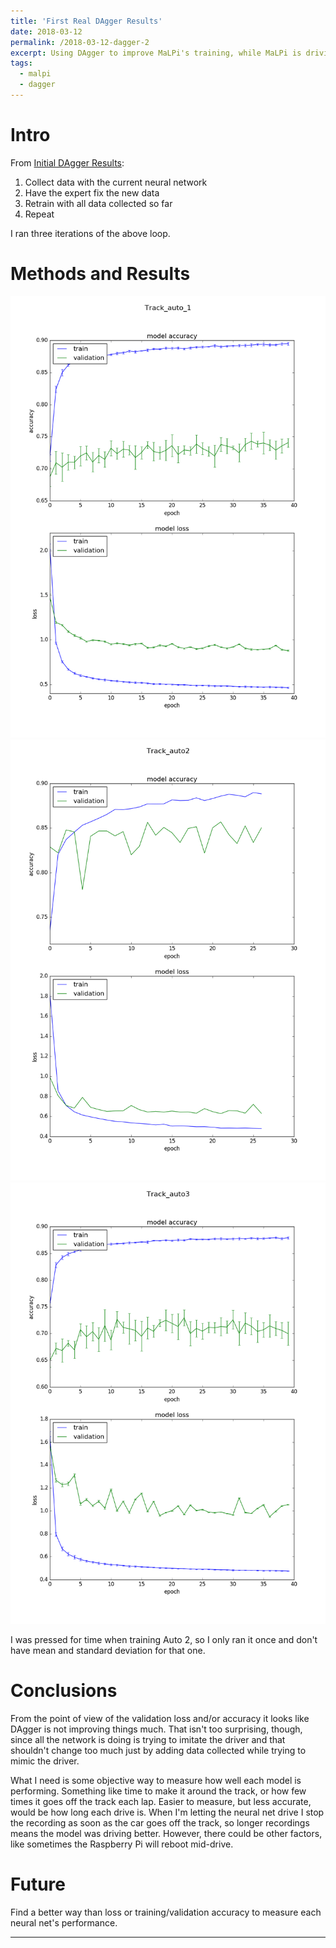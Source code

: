 ```yaml
---
title: 'First Real DAgger Results'
date: 2018-03-12
permalink: /2018-03-12-dagger-2
excerpt: Using DAgger to improve MaLPi's training, while MaLPi is driving
tags:
  - malpi
  - dagger
---
```


# Intro

From [Initial DAgger Results](/2018-02-27-dagger-1):


1. Collect data with the current neural network
2. Have the expert fix the new data
3. Retrain with all data collected so far
4. Repeat

I ran three iterations of the above loop.
 
# Methods and Results


![](/images/blog/2018-02/Track_auto1.png "Track Auto 1")
![](/images/blog/2018-02/Track_auto2.png "Track Auto 2")
![](/images/blog/2018-02/Track_auto3.png "Track Auto 3")

I was pressed for time when training Auto 2, so I only ran it once and don't have mean and standard deviation for that one.

# Conclusions

From the point of view of the validation loss and/or accuracy it looks like DAgger is not improving things much. That isn't too surprising, though, since all the network is doing is trying to imitate the driver and that shouldn't change too much just by adding data collected while trying to mimic the driver.

What I need is some objective way to measure how well each model is performing. Something like time to make it around the track, or how few times it goes off the track each lap. Easier to measure, but less accurate, would be how long each drive is. When I'm letting the neural net drive I stop the recording as soon as the car goes off the track, so longer recordings means the model was driving better. However, there could be other factors, like sometimes the Raspberry Pi will reboot mid-drive.

# Future

Find a better way than loss or training/validation accuracy to measure each neural net's performance.

---

